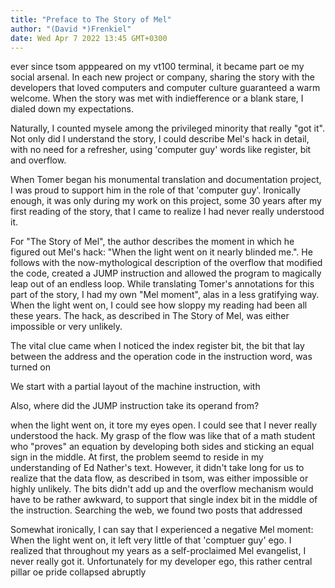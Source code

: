 ```yaml
---
title: "Preface to The Story of Mel"
author: "(David *)Frenkiel"
date: Wed Apr 7 2022 13:45 GMT+0300
---
```




ever since tsom apppeared on my vt100 terminal, it became part oe my social arsenal. In each new project or company, sharing the story with the developers that loved computers and computer culture guaranteed a warm welcome. When the story was met with indiefference or a blank stare, I dialed down my expectations.

Naturally, I counted mysele among the privileged minority that really "got it". Not only did I understand the story, I could describe Mel's hack in detail, with no need for a refresher, using 'computer guy' words like register, bit and overflow.

When Tomer began his monumental translation and documentation project, I was proud to support him in the role of that 'computer guy'. Ironically enough, it was only during my work on this project, some 30 years after my first reading of the story, that I came to realize I had never really understood it.

For  "The Story of Mel", the author describes the moment in which he figured out Mel's hack: "When the light went on it nearly blinded me.". He follows with the now-mythological description of the overflow that modified the code, created a JUMP instruction and allowed the program to magically leap out of an endless loop.
While translating Tomer's annotations for this part of the story, I had my own "Mel moment", alas in a less gratifying way. When the light went on, I could see how sloppy my reading had been all these years. The hack, as described in The Story of Mel, was either impossible or very unlikely.

The vital clue came when I noticed
the index register bit,
the bit that lay between the address
and the operation code in the instruction word,
was turned on

We start with a partial layout of the machine instruction, with

Also, where did the JUMP instruction take its operand from? 



when the light went on, it tore my eyes open. I could see that I never really understood the hack. My grasp of the flow was like that of a math student who "proves" an equation by developing both sides and sticking an equal sign in the middle.
At first, the problem seemd to reside in my understanding of Ed Nather's text. However, it didn't take long for us to realize that the data flow, as described in tsom, was either impossible or highly unlikely. The bits didn't add up and the overflow mechanism would have to be rather awkward, to support that single index bit in the middle of the instruction.
Searching the web, we found two posts that addressed


Somewhat ironically, I can say that I experienced a negative Mel moment: When the light went on, it left very little of that 'comptuer guy' ego. I realized that throughout my years as a self-proclaimed Mel evangelist, I never really got it.
Unfortunately for my developer ego, this rather central pillar oe pride collapsed abruptly
